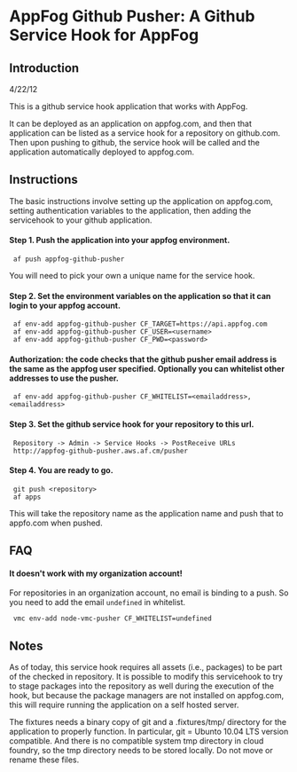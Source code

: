 AppFog Github Pusher: A Github Service Hook for AppFog
=========================================================


Introduction
------------

4/22/12

This is a github service hook application that works with AppFog.

It can be deployed as an application on appfog.com, and then
that application can be listed as a service hook for a repository on
github.com.  Then upon pushing to github, the service hook will be
called and the application automatically deployed to appfog.com.


Instructions
------------

The basic instructions involve setting up the application on
appfog.com, setting authentication variables to the
application, then adding the servicehook to your github application.


#### Step 1. Push the application into your appfog environment. 

     af push appfog-github-pusher

You will need to pick your own a unique name for the service hook.

#### Step 2. Set the environment variables on the application so that it can login to your appfog account.  

     af env-add appfog-github-pusher CF_TARGET=https://api.appfog.com
     af env-add appfog-github-pusher CF_USER=<username>
     af env-add appfog-github-pusher CF_PWD=<password>

#### Authorization: the code checks that the github pusher email address is the same as the appfog user specified.  Optionally you can whitelist other addresses to use the pusher.

     af env-add appfog-github-pusher CF_WHITELIST=<emailaddress>,<emailaddress>

#### Step 3. Set the github service hook for your repository to this url.

     Repository -> Admin -> Service Hooks -> PostReceive URLs
     http://appfog-github-pusher.aws.af.cm/pusher


#### Step 4.  You are ready to go.  

     git push <repository>
     af apps

This will take the repository name as the application name and push that to appfo.com when pushed.

FAQ
-----

#### It doesn't work with my organization account!

For repositories in an organization account, no email is binding to a push. So you need to add the email `undefined` in whitelist.

     vmc env-add node-vmc-pusher CF_WHITELIST=undefined

Notes
-----

As of today, this service hook requires all assets (i.e., packages) to
be part of the checked in repository. It is possible to modify this
servicehook to try to stage packages into the repository as well
during the execution of the hook, but because the package managers are
not installed on appfog.com, this will require running the
application on a self hosted server.

The fixtures needs a binary copy of git and a .fixtures/tmp/ directory
for the application to properly function.  In particular, git = Ubunto
10.04 LTS version compatible.  And there is no compatible system tmp
directory in cloud foundry, so the tmp directory needs to be stored
locally.  Do not move or rename these files.


